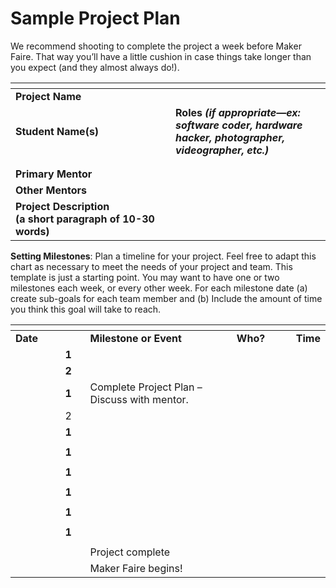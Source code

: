 # Sample Project Plan

We recommend shooting to complete the project a week before Maker Faire. That way you’ll have a little cushion in case things take longer than you expect (and they almost always do!).

<table data-header-hidden><thead><tr><th width="240"></th><th></th></tr></thead><tbody><tr><td><strong>Project Name</strong></td><td></td></tr><tr><td><strong>Student Name(s)</strong></td><td><strong>Roles </strong><em><strong>(if appropriate—ex: software coder, hardware hacker, photographer, videographer, etc.)</strong></em></td></tr><tr><td></td><td></td></tr><tr><td></td><td></td></tr><tr><td><strong>Primary Mentor</strong></td><td></td></tr><tr><td><strong>Other Mentors</strong></td><td></td></tr><tr><td><strong>Project Description</strong> <br><strong>(a short paragraph of 10-30 words)</strong></td><td></td></tr></tbody></table>

**Setting Milestones**: Plan a timeline for your project. Feel free to adapt this chart as necessary to meet the needs of your project and team. This template is just a starting point. You may want to have one or two milestones each week, or every other week. For each milestone date (a) create sub-goals for each team member and (b) Include the amount of time you think this goal will take to reach.

<table data-header-hidden><thead><tr><th width="95"></th><th width="40"></th><th width="382"></th><th width="118"></th><th></th></tr></thead><tbody><tr><td><strong>Date</strong></td><td></td><td><strong>Milestone or Event</strong></td><td><strong>Who?</strong></td><td><strong>Time</strong></td></tr><tr><td></td><td><strong>1</strong></td><td></td><td></td><td></td></tr><tr><td></td><td><strong>2</strong></td><td></td><td></td><td></td></tr><tr><td></td><td><strong>1</strong></td><td>Complete Project Plan – Discuss with mentor.</td><td></td><td></td></tr><tr><td></td><td>2</td><td></td><td></td><td></td></tr><tr><td></td><td><strong>1</strong></td><td></td><td></td><td></td></tr><tr><td></td><td></td><td></td><td></td><td></td></tr><tr><td></td><td><strong>1</strong></td><td></td><td></td><td></td></tr><tr><td></td><td></td><td></td><td></td><td></td></tr><tr><td></td><td><strong>1</strong></td><td></td><td></td><td></td></tr><tr><td></td><td></td><td></td><td></td><td></td></tr><tr><td></td><td><strong>1</strong></td><td></td><td></td><td></td></tr><tr><td></td><td></td><td></td><td></td><td></td></tr><tr><td></td><td><strong>1</strong></td><td></td><td></td><td></td></tr><tr><td></td><td></td><td></td><td></td><td></td></tr><tr><td></td><td><strong>1</strong></td><td></td><td></td><td></td></tr><tr><td></td><td></td><td></td><td></td><td></td></tr><tr><td></td><td></td><td>Project complete</td><td></td><td></td></tr><tr><td></td><td></td><td>Maker Faire begins!</td><td></td><td></td></tr></tbody></table>

